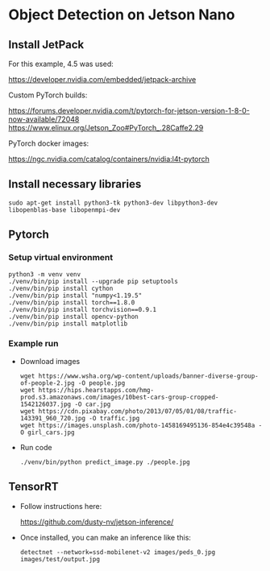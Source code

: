 # Object Detection on Jetson Nano

## Install JetPack

For this example, 4.5 was used:

https://developer.nvidia.com/embedded/jetpack-archive

Custom PyTorch builds:

https://forums.developer.nvidia.com/t/pytorch-for-jetson-version-1-8-0-now-available/72048
https://www.elinux.org/Jetson_Zoo#PyTorch_.28Caffe2.29

PyTorch docker images:

https://ngc.nvidia.com/catalog/containers/nvidia:l4t-pytorch


## Install necessary libraries

```commandline
sudo apt-get install python3-tk python3-dev libpython3-dev libopenblas-base libopenmpi-dev
```

## Pytorch

### Setup virtual environment

``` commandline
python3 -m venv venv
./venv/bin/pip install --upgrade pip setuptools
./venv/bin/pip install cython
./venv/bin/pip install "numpy<1.19.5"
./venv/bin/pip install torch==1.8.0
./venv/bin/pip install torchvision==0.9.1
./venv/bin/pip install opencv-python
./venv/bin/pip install matplotlib
```

### Example run

* Download images

  ```commandline
  wget https://www.wsha.org/wp-content/uploads/banner-diverse-group-of-people-2.jpg -O people.jpg
  wget https://hips.hearstapps.com/hmg-prod.s3.amazonaws.com/images/10best-cars-group-cropped-1542126037.jpg -O car.jpg
  wget https://cdn.pixabay.com/photo/2013/07/05/01/08/traffic-143391_960_720.jpg -O traffic.jpg
  wget https://images.unsplash.com/photo-1458169495136-854e4c39548a -O girl_cars.jpg
  ```

* Run code

  ```commandline
  ./venv/bin/python predict_image.py ./people.jpg
  ```

## TensorRT

* Follow instructions here:

  https://github.com/dusty-nv/jetson-inference/

* Once installed, you can make an inference like this:

  ```commandline
  detectnet --network=ssd-mobilenet-v2 images/peds_0.jpg images/test/output.jpg
  ```
 
